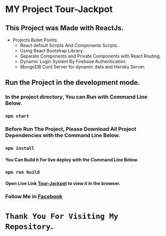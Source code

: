 # MY Project Tour-Jackpot
## This Project was Made with ReactJs.

 * Projects Bullet Points.
    * React default Scripts And Components Scripts.
    * Using React Bootstrap Library.
    * Separate Components and Private Components with React Routing.
    * Dynamic Login System By Firebase Authentication.
    * MongoDB Curd Server for dynamic data and Heroku Server.

## Run the Project in the development mode.
### In the project directory, You can Run with Command Line Below.
### `npm start`
### Before Run The Project, Please Download All Project Dependencies with the Command Line Below.
### `npm install`
#### You Can Build it For live deploy with the Command Line Below.
### `npm run build`
#### Open Live Link [Tour-Jackpot](https://tour-jackpot.netlify.app/) to view it in the browser.

### Follow Me in [Facebook](https://www.facebook.com/ohidur.AlexMarcer)
# `Thank You For Visiting My Repository`.

